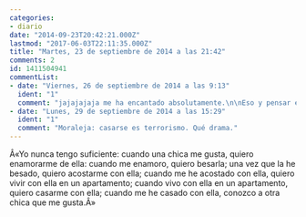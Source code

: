 ```yaml
---
categories:
- diario
date: "2014-09-23T20:42:21.000Z"
lastmod: "2017-06-03T22:11:35.000Z"
title: "Martes, 23 de septiembre de 2014 a las 21:42"
comments: 2
id: 1411504941
commentList:
- date: "Viernes, 26 de septiembre de 2014 a las 9:13"
  ident: "1"
  comment: "jajajajaja me ha encantado absolutamente.\n\nEso y pensar en como ha cambiado el orden de las cosas desde la epoca de nuestros abuelos, es mas, casi casi al reves totalmente."
- date: "Lunes, 29 de septiembre de 2014 a las 15:29"
  ident: "1"
  comment: "Moraleja: casarse es terrorismo. Qué drama."
---
```


Â«Yo nunca tengo suficiente: cuando una chica me gusta, quiero enamorarme de ella: cuando me enamoro, quiero besarla; una vez que la he besado, quiero acostarme con ella; cuando me he acostado con ella, quiero vivir con ella en un apartamento; cuando  vivo con ella en un apartamento, quiero casarme con ella; cuando me he casado con ella, conozco a otra chica que me gusta.Â»